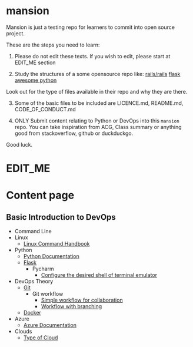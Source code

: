 # mansion

Mansion is just a testing repo for learners to commit into open source project. 

These are the steps you need to learn: 

1. Please do not edit these texts. If you wish to edit, please start at EDIT_ME section

2. Study the structures of a some opensource repo like: 
[rails/rails](https://github.com/rails/rails)
[flask](https://github.com/pallets/flask)
[awesome python](https://github.com/vinta/awesome-python)

Look out for the type of files available in their repo and why they are there.

3. Some of the basic files to be included are LICENCE.md, README.md, CODE_OF_CONDUCT.md

4. ONLY Submit content relating to Python or DevOps into this `mansion` repo. You can take inspiration from ACG, Class summary or anything good from stackoverflow, github or duckduckgo. 

Good luck.

# EDIT_ME

# Content page

## Basic Introduction to DevOps

- Command Line
- Linux
  - [Linux Command Handbook](https://www.freecodecamp.org/news/the-linux-commands-handbook/)
- Python
  - [Python Documentation](https://www.python.org/doc/)
  - [Flask](https://flask.palletsprojects.com/en/1.1.x/)
    - Pycharm
      - [Configure the desired shell of terminal emulator](https://www.jetbrains.com/help/pycharm/terminal-emulator.html#configure-the-terminal-emulator)
- DevOps Theory
  - [Git](https://git-scm.com/docs)
    - Git workflow
      - [Simple workflow for collaboration](https://www.dataschool.io/simple-guide-to-forks-in-github-and-git/)
      - [Workflow with branching](https://blog.scottlowe.org/2015/01/27/using-fork-branch-git-workflow/)
  - [Docker](https://docs.docker.com/get-started/overview/)
- Azure
  - [Azure Documentation](https://docs.microsoft.com/en-us/azure/?product=featured)
- Clouds
  - [Type of Cloud](file:///C:/Users/franc/Dropbox/Francis%202021/Cloud%20Devops/Differences%20between%20Cloud%20Computing.pdf)


